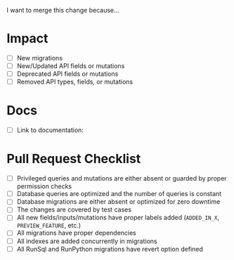 I want to merge this change because...

<!-- Please mention all relevant issue numbers. -->
<!-- GitHub issue number is required for external contributions. -->

# Impact

- [ ] New migrations
- [ ] New/Updated API fields or mutations
- [ ] Deprecated API fields or mutations
- [ ] Removed API types, fields, or mutations

# Docs

<!-- Docs are stored in a separate repository: https://github.com/saleor/saleor-docs/. -->
<!-- Please provide a link to the PR that updates documentation for your changes. -->
<!-- If changes in docs are not required, please mention that in the description. -->

- [ ] Link to documentation:

# Pull Request Checklist

<!-- Please keep this section. It will make the maintainer's life easier. -->

- [ ] Privileged queries and mutations are either absent or guarded by proper permission checks
- [ ] Database queries are optimized and the number of queries is constant
- [ ] Database migrations are either absent or optimized for zero downtime
- [ ] The changes are covered by test cases
- [ ] All new fields/inputs/mutations have proper labels added (`ADDED_IN_X`, `PREVIEW_FEATURE`, etc.)
- [ ] All migrations have proper dependencies
- [ ] All indexes are added concurrently in migrations
- [ ] All RunSql and RunPython migrations have revert option defined
